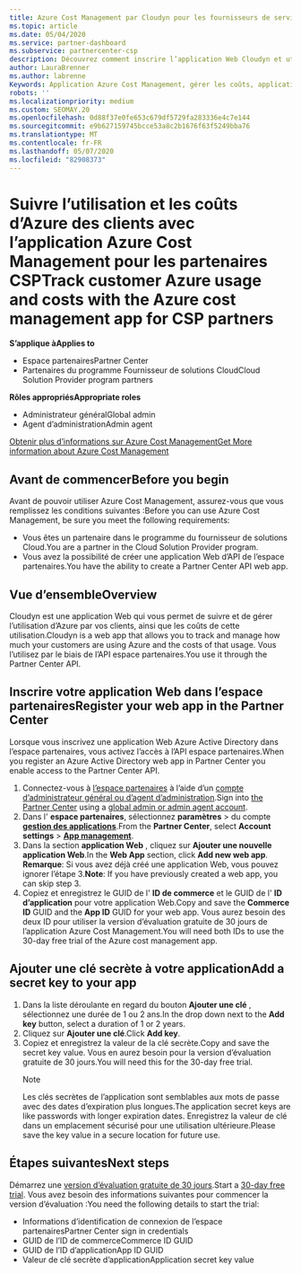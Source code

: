 ```yaml
---
title: Azure Cost Management par Cloudyn pour les fournisseurs de services de chiffrement
ms.topic: article
ms.date: 05/04/2020
ms.service: partner-dashboard
ms.subservice: partnercenter-csp
description: Découvrez comment inscrire l’application Web Cloudyn et utiliser une clé secrète pour celle-ci dans l’espace partenaires afin de pouvoir utiliser l’application pour suivre l’utilisation et les coûts d’Azure du client.
author: LauraBrenner
ms.author: labrenne
Keywords: Application Azure Cost Management, gérer les coûts, applications Web
robots: ''
ms.localizationpriority: medium
ms.custom: SEOMAY.20
ms.openlocfilehash: 0d88f37e0fe653c679df5729fa283336e4c7e144
ms.sourcegitcommit: e9b627159745bcce53a8c2b1676f63f5249bba76
ms.translationtype: MT
ms.contentlocale: fr-FR
ms.lasthandoff: 05/07/2020
ms.locfileid: "82908373"
---
```

# <a name="track-customer-azure-usage-and-costs-with-the-azure-cost-management-app-for-csp-partners"></a><span data-ttu-id="1e6a8-104">Suivre l’utilisation et les coûts d’Azure des clients avec l’application Azure Cost Management pour les partenaires CSP</span><span class="sxs-lookup"><span data-stu-id="1e6a8-104">Track customer Azure usage and costs with the Azure cost management app for CSP partners</span></span>  

<span data-ttu-id="1e6a8-105">**S’applique à**</span><span class="sxs-lookup"><span data-stu-id="1e6a8-105">**Applies to**</span></span>

- <span data-ttu-id="1e6a8-106">Espace partenaires</span><span class="sxs-lookup"><span data-stu-id="1e6a8-106">Partner Center</span></span>
- <span data-ttu-id="1e6a8-107">Partenaires du programme Fournisseur de solutions Cloud</span><span class="sxs-lookup"><span data-stu-id="1e6a8-107">Cloud Solution Provider program partners</span></span>

<span data-ttu-id="1e6a8-108">**Rôles appropriés**</span><span class="sxs-lookup"><span data-stu-id="1e6a8-108">**Appropriate roles**</span></span>

- <span data-ttu-id="1e6a8-109">Administrateur général</span><span class="sxs-lookup"><span data-stu-id="1e6a8-109">Global admin</span></span>
- <span data-ttu-id="1e6a8-110">Agent d’administration</span><span class="sxs-lookup"><span data-stu-id="1e6a8-110">Admin agent</span></span>

[<span data-ttu-id="1e6a8-111">Obtenir plus d’informations sur Azure Cost Management</span><span class="sxs-lookup"><span data-stu-id="1e6a8-111">Get More information about Azure Cost Management</span></span>](https://go.microsoft.com/fwlink/p/?linkid=857893)

## <a name="before-you-begin"></a><span data-ttu-id="1e6a8-112">Avant de commencer</span><span class="sxs-lookup"><span data-stu-id="1e6a8-112">Before you begin</span></span>
<span data-ttu-id="1e6a8-113">Avant de pouvoir utiliser Azure Cost Management, assurez-vous que vous remplissez les conditions suivantes :</span><span class="sxs-lookup"><span data-stu-id="1e6a8-113">Before you can use Azure Cost Management, be sure you meet the following requirements:</span></span>

- <span data-ttu-id="1e6a8-114">Vous êtes un partenaire dans le programme du fournisseur de solutions Cloud.</span><span class="sxs-lookup"><span data-stu-id="1e6a8-114">You are a partner in the Cloud Solution Provider program.</span></span>
- <span data-ttu-id="1e6a8-115">Vous avez la possibilité de créer une application Web d’API de l’espace partenaires.</span><span class="sxs-lookup"><span data-stu-id="1e6a8-115">You have the ability to create a Partner Center API web app.</span></span>

## <a name="overview"></a><span data-ttu-id="1e6a8-116">Vue d’ensemble</span><span class="sxs-lookup"><span data-stu-id="1e6a8-116">Overview</span></span>

<span data-ttu-id="1e6a8-117">Cloudyn est une application Web qui vous permet de suivre et de gérer l’utilisation d’Azure par vos clients, ainsi que les coûts de cette utilisation.</span><span class="sxs-lookup"><span data-stu-id="1e6a8-117">Cloudyn is a web app that allows you to track and manage how much your customers are using Azure and the costs of that usage.</span></span> <span data-ttu-id="1e6a8-118">Vous l’utilisez par le biais de l’API espace partenaires.</span><span class="sxs-lookup"><span data-stu-id="1e6a8-118">You use it through the Partner Center API.</span></span>

## <a name="register-your-web-app-in-the-partner-center"></a><span data-ttu-id="1e6a8-119">Inscrire votre application Web dans l’espace partenaires</span><span class="sxs-lookup"><span data-stu-id="1e6a8-119">Register your web app in the Partner Center</span></span>
<span data-ttu-id="1e6a8-120">Lorsque vous inscrivez une application Web Azure Active Directory dans l’espace partenaires, vous activez l’accès à l’API espace partenaires.</span><span class="sxs-lookup"><span data-stu-id="1e6a8-120">When you register an Azure Active Directory web app in Partner Center you enable access to the Partner Center API.</span></span> 
1.  <span data-ttu-id="1e6a8-121">Connectez-vous à [l’espace partenaires](https://partnercenter.microsoft.com/pcv/dashboard/overview) à l’aide d’un [compte d’administrateur général ou d’agent d’administration](create-user-accounts-and-set-permissions.md).</span><span class="sxs-lookup"><span data-stu-id="1e6a8-121">Sign into [the Partner Center](https://partnercenter.microsoft.com/pcv/dashboard/overview) using a [global admin or admin agent account](create-user-accounts-and-set-permissions.md).</span></span>
2.  <span data-ttu-id="1e6a8-122">Dans l' **espace partenaires**, sélectionnez **paramètres** &gt; du compte **[gestion des applications](https://partnercenter.microsoft.com/pcv/apiintegration/appmanagement)**.</span><span class="sxs-lookup"><span data-stu-id="1e6a8-122">From the **Partner Center**, select **Account settings** &gt; **[App management](https://partnercenter.microsoft.com/pcv/apiintegration/appmanagement)**.</span></span>
3.  <span data-ttu-id="1e6a8-123">Dans la section **application Web** , cliquez sur **Ajouter une nouvelle application Web**.</span><span class="sxs-lookup"><span data-stu-id="1e6a8-123">In the **Web App** section, click **Add new web app**.</span></span>
<br> <span data-ttu-id="1e6a8-124">**Remarque**: Si vous avez déjà créé une application Web, vous pouvez ignorer l’étape 3.</span><span class="sxs-lookup"><span data-stu-id="1e6a8-124">**Note**: If you have previously created a web app, you can skip step 3.</span></span>
4.  <span data-ttu-id="1e6a8-125">Copiez et enregistrez le GUID de l' **ID de commerce** et le GUID de l' **ID d’application** pour votre application Web.</span><span class="sxs-lookup"><span data-stu-id="1e6a8-125">Copy and save the **Commerce ID** GUID and the **App ID** GUID for your web app.</span></span> <span data-ttu-id="1e6a8-126">Vous aurez besoin des deux ID pour utiliser la version d’évaluation gratuite de 30 jours de l’application Azure Cost Management.</span><span class="sxs-lookup"><span data-stu-id="1e6a8-126">You will need both IDs to use the 30-day free trial of the Azure cost management app.</span></span>

## <a name="add-a-secret-key-to-your-app"></a><span data-ttu-id="1e6a8-127">Ajouter une clé secrète à votre application</span><span class="sxs-lookup"><span data-stu-id="1e6a8-127">Add a secret key to your app</span></span>
1. <span data-ttu-id="1e6a8-128">Dans la liste déroulante en regard du bouton **Ajouter une clé** , sélectionnez une durée de 1 ou 2 ans.</span><span class="sxs-lookup"><span data-stu-id="1e6a8-128">In the drop down next to the **Add key** button, select a duration of 1 or 2 years.</span></span>
2. <span data-ttu-id="1e6a8-129">Cliquez sur **Ajouter une clé**.</span><span class="sxs-lookup"><span data-stu-id="1e6a8-129">Click **Add key**.</span></span> 
3. <span data-ttu-id="1e6a8-130">Copiez et enregistrez la valeur de la clé secrète.</span><span class="sxs-lookup"><span data-stu-id="1e6a8-130">Copy and save the secret key value.</span></span> <span data-ttu-id="1e6a8-131">Vous en aurez besoin pour la version d’évaluation gratuite de 30 jours.</span><span class="sxs-lookup"><span data-stu-id="1e6a8-131">You will need this for the 30-day free trial.</span></span><br>
   > [!NOTE]  
   > <span data-ttu-id="1e6a8-132">Les clés secrètes de l’application sont semblables aux mots de passe avec des dates d’expiration plus longues.</span><span class="sxs-lookup"><span data-stu-id="1e6a8-132">The application secret keys are like passwords with longer expiration dates.</span></span> <span data-ttu-id="1e6a8-133">Enregistrez la valeur de clé dans un emplacement sécurisé pour une utilisation ultérieure.</span><span class="sxs-lookup"><span data-stu-id="1e6a8-133">Please save the key value in a secure location for future use.</span></span>

## <a name="next-steps"></a><span data-ttu-id="1e6a8-134">Étapes suivantes</span><span class="sxs-lookup"><span data-stu-id="1e6a8-134">Next steps</span></span>
<span data-ttu-id="1e6a8-135">Démarrez une [version d’évaluation gratuite de 30 jours](https://go.microsoft.com/fwlink/?linkid=857895).</span><span class="sxs-lookup"><span data-stu-id="1e6a8-135">Start a [30-day free trial](https://go.microsoft.com/fwlink/?linkid=857895).</span></span>
<span data-ttu-id="1e6a8-136">Vous avez besoin des informations suivantes pour commencer la version d’évaluation :</span><span class="sxs-lookup"><span data-stu-id="1e6a8-136">You need the following details to start the trial:</span></span>
- <span data-ttu-id="1e6a8-137">Informations d’identification de connexion de l’espace partenaires</span><span class="sxs-lookup"><span data-stu-id="1e6a8-137">Partner Center sign in credentials</span></span>
- <span data-ttu-id="1e6a8-138">GUID de l’ID de commerce</span><span class="sxs-lookup"><span data-stu-id="1e6a8-138">Commerce ID GUID</span></span>
- <span data-ttu-id="1e6a8-139">GUID de l’ID d’application</span><span class="sxs-lookup"><span data-stu-id="1e6a8-139">App ID GUID</span></span>
- <span data-ttu-id="1e6a8-140">Valeur de clé secrète d’application</span><span class="sxs-lookup"><span data-stu-id="1e6a8-140">Application secret key value</span></span>
